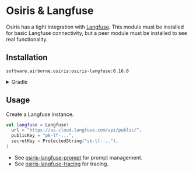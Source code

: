 # Osiris & Langfuse

Osiris has a tight integration with [Langfuse](https://langfuse.com/).
This module must be installed for basic Langfuse connectivity,
but a peer module must be installed to see real functionality.

## Installation

`software.airborne.osiris:osiris-langfuse:0.16.0`

<details>

<summary>Gradle</summary>

```kotlin
plugins {
  id("com.google.cloud.artifactregistry.gradle-plugin")
}

repositories {
  maven {
    url = uri("artifactregistry://us-central1-maven.pkg.dev/airborne-software/maven")
  }
}

dependencies {
  implementation("software.airborne.osiris:osiris-langfuse:0.16.0")

  /**
   * Also include at least one of the following peers.
   */
  implementation("software.airborne.osiris:osiris-langfuse-prompt:0.16.0") 
  implementation("software.airborne.osiris:osiris-langfuse-tracing:0.16.0")

  /**
   * Also include one of the following,
   * depending on whether you're using the core module or the agentic framework.
   */
  implementation("software.airborne.osiris:osiris-core:0.16.0")
  implementation("software.airborne.osiris:osiris-agentic:0.16.0")
}
```

</details>

## Usage

Create a Langfuse instance.

```kotlin
val langfuse = Langfuse(
  url = "https://us.cloud.langfuse.com/api/public/",
  publicKey = "pk-lf-...",
  secretKey = ProtectedString("sk-lf-..."),
)
```

- See [osiris-langfuse-prompt](./prompt)
  for prompt management.
- See [osiris-langfuse-tracing](./prompt)
  for tracing.
